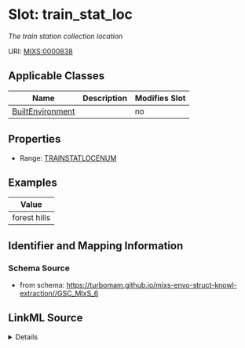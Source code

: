 # Slot: train_stat_loc


_The train station collection location_



URI: [MIXS:0000838](https://w3id.org/mixs/0000838)



<!-- no inheritance hierarchy -->




## Applicable Classes

| Name | Description | Modifies Slot |
| --- | --- | --- |
[BuiltEnvironment](BuiltEnvironment.md) |  |  no  |







## Properties

* Range: [TRAINSTATLOCENUM](TRAINSTATLOCENUM.md)






## Examples

| Value |
| --- |
| forest hills |

## Identifier and Mapping Information







### Schema Source


* from schema: https://turbomam.github.io/mixs-envo-struct-knowl-extraction//GSC_MIxS_6




## LinkML Source

<details>
```yaml
name: train_stat_loc
description: The train station collection location
title: train station collection location
notes:
- location
- train
examples:
- value: forest hills
from_schema: https://turbomam.github.io/mixs-envo-struct-knowl-extraction//GSC_MIxS_6
rank: 1000
slot_uri: MIXS:0000838
multivalued: false
alias: train_stat_loc
domain_of:
- BuiltEnvironment
range: TRAIN_STAT_LOC_ENUM
required: false
recommended: false

```
</details>